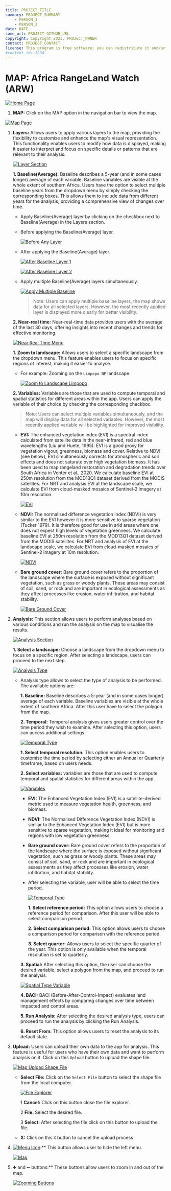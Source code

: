 ```yaml
---
title: PROJECT_TITLE
summary: PROJECT_SUMMARY
    - PERSON_1
    - PERSON_2
date: DATE
some_url: PROJECT_GITHUB_URL
copyright: Copyright 2023, PROJECT_OWNER
contact: PROJECT_CONTACT
license: This program is free software; you can redistribute it and/or modify it under the terms of the GNU Affero General Public License as published by the Free Software Foundation; either version 3 of the License, or (at your option) any later version.
#context_id: 1234
---
```


# MAP: Africa RangeLand Watch (ARW)

[![Home Page](./img/manual-map-img-1.png)](./img/manual-map-img-1.png)

1. **MAP:** Click on the MAP option in the navigation bar to view the map.

[![Map Page](./img/manual-map-img-2.png)](./img/manual-map-img-2.png)

1. **Layers:** Allows users to apply various layers to the map, providing the flexibility to customise and enhance the map's visual representation. This functionality enables users to modify how data is displayed, making it easier to interpret and focus on specific details or patterns that are relevant to their analysis.

    [![Layer Section](./img/manual-map-img-3.png)](./img/manual-map-img-3.png)
    
    **1. Baseline(Average):** Baseline describes a 5-year (and in some cases longer) average of each variable. Baseline variables are visible at the whole extent of southern Africa. Users have the option to select multiple baseline years from the dropdown menu by simply checking the corresponding boxes. This allows them to include data from different years for the analysis, providing a comprehensive view of changes over time.

    * Apply Baseline(Average) layer by clicking on the checkbox next to Baseline(Average) in the Layers section.

    * Before applying the Baseline(Average) layer.

        [![Before Any Layer](./img/manual-map-img-14.png)](./img/manual-map-img-14.png)

    * After applying the Baseline(Average) layer.

        [![After Baseline Layer 1](./img/manual-map-img-15.png)](./img/manual-map-img-15.png)

        [![After Baseline Layer 2](./img/manual-map-img-16.png)](./img/manual-map-img-16.png)

    * Apply multiple Baseline(Average) layers simultaneously.

        [![Apply Multiple Baseline](./img/manual-map-img-17.png)](./img/manual-map-img-17.png)

        > Note: Users can apply multiple baseline layers, the map shows data for all selected layers. However, the most recently applied layer is displayed more clearly for better visibility.

    **2. Near-real time:** Near-real-time data provides users with the average of the last 30 days, offering insights into recent changes and trends for effective monitoring.

    [![Near Real Time Menu](./img/manual-map-img-4.png)](./img/manual-map-img-4.png)

    **1. Zoom to landscape:** Allows users to select a specific landscape from the dropdown menu. This feature enables users to focus on specific regions of interest, making it easier to analyse.

    * For example: Zooming on the `Limpopo NP` landscape.

        [![Zoom to Landscape Limpopo](./img/manual-map-img-18.png)](./img/manual-map-img-18.png)

    **2. Variables:** Variables are those that are used to compute temporal and spatial statistics for different areas within the app. Users can apply the variable of their choice by checking the corresponding checkbox.

    > Note: Users can select multiple variables simultaneously, and the map will display data for all selected variables. However, the most recently applied variable will be highlighted for improved visibility. 

    * **EVI:** The enhanced vegetation index (EVI) is a spectral index calculated from satellite data in the near-infrared, red and blue wavelengths (Liu and Huete, 1995). EVI is a good proxy for vegetation vigour, greenness, biomass and cover. Relative to NDVI (see below), EVI simultaneously corrects for atmospheric and soil effects and does not saturate over high vegetation biomass. It has been used to map rangeland restoration and degradation trends over South Africa in Venter et al., 2020. We calculate baseline EVI at 250m resolution from the MOD13Q1 dataset derived from the MODIS satellites. For NRT and analysis EVI at the landscape scale, we calculate EVI from cloud-masked mosaics of Sentinel-2 imagery at 10m resolution.

        [![EVI](./img/manual-map-img-19.png)](./img/manual-map-img-19.png)

    * **NDVI:** The normalised difference vegetation index (NDVI) is very similar to the EVI however it is more sensitive to sparse vegetation (Tucker 1979). It is therefore good for use in arid areas where one does not expect high levels of vegetation greenness. We calculate baseline EVI at 250m resolution from the MOD13Q1 dataset derived from the MODIS satellites. For NRT and analysis of EVI at the landscape scale, we calculate EVI from cloud-masked mosaics of Sentinel-2 imagery at 10m resolution.

        [![NDVI](./img/manual-map-img-20.png)](./img/manual-map-img-20.png)

    * **Bare ground cover:** Bare ground cover refers to the proportion of the landscape where the surface is exposed without significant vegetation, such as grass or woody plants. These areas may consist of soil, sand, or rock and are important in ecological assessments as they affect processes like erosion, water infiltration, and habitat stability.
        
        [![Bare Ground Cover](./img/manual-map-img-21.png)](./img/manual-map-img-21.png)

2. **Analysis:** This section allows users to perform analyses based on various conditions and run the analysis on the map to visualise the results.

    [![Analysis Section](./img/manual-map-img-5.png)](./img/manual-map-img-5.png)

    **1. Select a landscape:** Choose a landscape from the dropdown menu to focus on a specific region. After selecting a landscape, users can proceed to the next step.

    [![Analysis Type](./img/manual-map-img-6.png)](./img/manual-map-img-6.png)

    * Analysis type allows to select the type of analysis to be performed. The available options are:

        **1. Baseline:** Baseline describes a 5-year (and in some cases longer) average of each variable. Baseline variables are visible at the whole extent of southern Africa. After this user have to select the polygon from the map.

        **2. Temporal:** Temporal analysis gives users greater control over the time period they wish to examine. After selecting this option, users can access additional settings.

        [![Temporal Type](./img/manual-map-img-7.png)](./img/manual-map-img-7.png)

        **1. Select temporal resolution:** This option enables users to customise the time period by selecting either an Annual or Quarterly timeframe, based on users needs.

        **2. Select variables:** variables are those that are used to compute temporal and spatial statistics for different areas within the app.

        [![Variables](./img/manual-map-img-8.png)](./img/manual-map-img-8.png)

        - **EVI:** The Enhanced Vegetation Index (EVI) is a satellite-derived metric used to measure vegetation health, greenness, and biomass.

        - **NDVI:** The Normalised Difference Vegetation Index (NDVI) is similar to the Enhanced Vegetation Index (EVI) but is more sensitive to sparse vegetation, making it ideal for monitoring arid regions with low vegetation greenness.

        - **Bare ground cover:**  Bare ground cover refers to the proportion of the landscape where the surface is exposed without significant vegetation, such as grass or woody plants. These areas may consist of soil, sand, or rock and are important in ecological assessments as they affect processes like erosion, water infiltration, and habitat stability.

        - After selecting the variable, user will be able to select the time period.

            [![Temporal Type](./img/manual-map-img-9.png)](./img/manual-map-img-9.png)

            **1. Select reference period:** This option allows users to choose a reference period for comparison. After this user will be able to select comparison period.

            **2. Select comparison period:** This option allows users to choose a comparison period for comparison with the reference period.

            **3. Select quarter:** Allows users to select the specific quarter of the year. This option is only available when the temporal resolution is set to quarterly.

        **3. Spatial:** After selecting this option, the user can choose the desired variable, select a polygon from the map, and proceed to run the analysis.

        [![Spatial Type Variable](./img/manual-map-img-10.png)](./img/manual-map-img-10.png)

        **4. BACI:** BACI (Before-After-Control-Impact) evaluates land management effects by comparing changes over time between impacted and control areas.

        **5. Run Analysis:** After selecting the desired analysis type, users can proceed to run the analysis by clicking the Run Analysis.

        **6. Reset From:** This option allows users to reset the analysis to its default state.

3. **Upload:** Users can upload their own data to the app for analysis. This feature is useful for users who have their own data and want to perform analysis on it. Click on this `Upload` button to upload the shape file.

    [![Map Upload Shape File](./img/manual-map-img-22.png)](./img/manual-map-img-22.png)

    * **Select File:** Click on the `Select File` button to select the shape file from the local computer.

        [![File Explorer](./img/manual-map-img-23.png)](./img/manual-map-img-23.png)

        1 **Cancel:** Click on this button close the file explorer.

        2 **File:** Select the desired file.

        3 **Select:** After selecting the file click on this button to upload the file.

    * **X:** Click on this `X` button to cancel the upload process.

4. [![Menu Icon](./img/manual-map-img-11.png)](./img/manual-map-img-11.png):** This button allows user to hide the left menu.

    [![Map](./img/manual-map-img-12.png)](./img/manual-map-img-12.png)

5. ➕ and ➖ buttons:** These buttons allow users to zoom in and out of the map.

    [![Zooming Buttons](./img/manual-map-img-13.png)](./img/manual-map-img-13.png)

